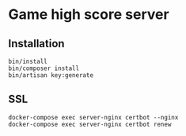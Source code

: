 
# Game high score server

## Installation

    bin/install
    bin/composer install
    bin/artisan key:generate

## SSL

    docker-compose exec server-nginx certbot --nginx
    docker-compose exec server-nginx certbot renew
